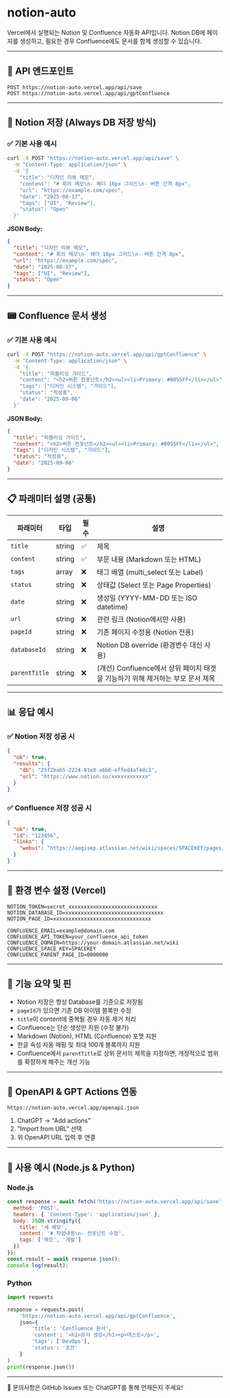 # notion-auto

Vercel에서 실행되는 Notion 및 Confluence 자동화 API입니다. Notion DB에 페이지를 생성하고, 필요한 경우 Confluence에도 문서를 함께 생성할 수 있습니다.

---

## 🚀 API 엔드포인트

```
POST https://notion-auto.vercel.app/api/save
POST https://notion-auto.vercel.app/api/gptConfluence
```

---

## 📝 Notion 저장 (Always DB 저장 방식)

### ✅ 기본 사용 예시

```bash
curl -X POST "https://notion-auto.vercel.app/api/save" \
  -H "Content-Type: application/json" \
  -d '{
    "title": "디자인 리뷰 메모",
    "content": "# 회의 메모\n- 헤더 16px 그리드\n- 버튼 간격 8px",
    "url": "https://example.com/spec",
    "date": "2025-08-17",
    "tags": ["UI", "Review"],
    "status": "Open"
  }'
```

**JSON Body:**

```json
{
  "title": "디자인 리뷰 메모",
  "content": "# 회의 메모\n- 헤더 16px 그리드\n- 버튼 간격 8px",
  "url": "https://example.com/spec",
  "date": "2025-08-17",
  "tags": ["UI", "Review"],
  "status": "Open"
}
```

---

## 📟 Confluence 문서 생성

### ✅ 기본 사용 예시

```bash
curl -X POST "https://notion-auto.vercel.app/api/gptConfluence" \
  -H "Content-Type: application/json" \
  -d '{
    "title": "퍼블리싱 가이드",
    "content": "<h2>버튼 컨포넌트</h2><ul><li>Primary: #0055FF</li></ul>",
    "tags": ["디자인 시스템", "가이드"],
    "status": "작성중",
    "date": "2025-09-06"
  }'
```

**JSON Body:**

```json
{
  "title": "퍼블리싱 가이드",
  "content": "<h2>버튼 컨포넌트</h2><ul><li>Primary: #0055FF</li></ul>",
  "tags": ["디자인 시스템", "가이드"],
  "status": "작성중",
  "date": "2025-09-06"
}
```

---

## 📋 파래미터 설명 (공통)

| 파래미터         | 타입     | 필수 | 설명                               |
| ------------ | ------ | -- | -------------------------------- |
| `title`      | string | ✅  | 제목                               |
| `content`    | string | ✅  | 부문 내용 (Markdown 또는 HTML)         |
| `tags`       | array  | ❌  | 태그 배열 (multi\_select 또는 Label)   |
| `status`     | string | ❌  | 상태값 (Select 또는 Page Properties)  |
| `date`       | string | ❌  | 생성일 (YYYY-MM-DD 또는 ISO datetime) |
| `url`        | string | ❌  | 관련 링크 (Notion에서만 사용)             |
| `pageId`     | string | ❌  | 기존 페이지 수정용 (Notion 전용)           |
| `databaseId` | string | ❌  | Notion DB override (환경변수 대신 사용)  |
| `parentTitle` | string | ❌ | (개선) Confluence에서 상위 페이지 태겟을 기능하기 위해 제거하는 부모 문서 제목 |

---

## 📊 응답 예시

### ✅ Notion 저장 성공 시

```json
{
  "ok": true,
  "results": {
    "db": "25f2bab5-2224-81e8-a6b6-effed4af4dc3",
    "url": "https://www.notion.so/xxxxxxxxxxxx"
  }
}
```

### ✅ Confluence 저장 성공 시

```json
{
  "ok": true,
  "id": "123456",
  "links": {
    "webui": "https://aegisep.atlassian.net/wiki/spaces/SPACEKEY/pages/123456"
  }
}
```

---

## 🔧 환경 변수 설정 (Vercel)

```env
NOTION_TOKEN=secret_xxxxxxxxxxxxxxxxxxxxxxxxxxxxx
NOTION_DATABASE_ID=xxxxxxxxxxxxxxxxxxxxxxxxxxxxxxxx
NOTION_PAGE_ID=xxxxxxxxxxxxxxxxxxxxxxxxxxxxxxxx

CONFLUENCE_EMAIL=example@domain.com
CONFLUENCE_API_TOKEN=your_confluence_api_token
CONFLUENCE_DOMAIN=https://your-domain.atlassian.net/wiki
CONFLUENCE_SPACE_KEY=SPACEKEY
CONFLUENCE_PARENT_PAGE_ID=0000000
```

---

## 📌 기능 요약 및 핀

* Notion 저장은 항상 Database를 기준으로 저장됨
* `pageId`가 있으면 기존 DB 아이템 블록만 수정
* `title`이 content에 중복될 경우 자동 제거 처리
* Confluence는 단순 생성만 지원 (수정 불가)
* Markdown (Notion), HTML (Confluence) 포맷 지원
* 한글 속성 자동 매핑 및 최대 100개 블록까지 지원
* Confluence에서 `parentTitle`로 상위 문서의 제목을 지정하면, 개정적으로 범위를 확장하게 해주는 개선 기능

---

## 🧐 OpenAPI & GPT Actions 연동

```
https://notion-auto.vercel.app/openapi.json
```

1. ChatGPT → "Add actions"
2. "Import from URL" 선택
3. 위 OpenAPI URL 입력 후 연결

---

## 📱 사용 예시 (Node.js & Python)

### Node.js

```js
const response = await fetch('https://notion-auto.vercel.app/api/save', {
  method: 'POST',
  headers: { 'Content-Type': 'application/json' },
  body: JSON.stringify({
    title: '새 메모',
    content: '# 작업내용\n- 컨포넌트 수정',
    tags: ['메모', '개발']
  })
});
const result = await response.json();
console.log(result);
```

### Python

```python
import requests

response = requests.post(
    'https://notion-auto.vercel.app/api/gptConfluence',
    json={
        'title': 'Confluence 문서',
        'content': '<h1>문서 생성</h1><p>테스트</p>',
        'tags': ['DevOps'],
        'status': '초안'
    }
)
print(response.json())
```

---

💬 문의사항은 GitHub Issues 또는 ChatGPT를 통해 언제든지 주세요!
